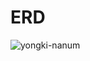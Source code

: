 # ERD

![yongki-nanum](https://github.com/yongki-nanum-food-share-platform/backend/assets/96585636/d3a65165-1250-4715-bf3d-bd12295b13e5)

